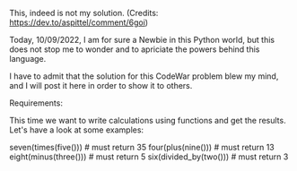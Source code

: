 This, indeed is not my solution. (Credits: https://dev.to/aspittel/comment/6goi)

Today, 10/09/2022, I am for sure a Newbie in this Python world, but this does not stop me to wonder and to apriciate the powers behind this language.

I have to admit that the solution for this CodeWar problem blew my mind, and I will post it here in order to show it to others.

Requirements:

This time we want to write calculations using functions and get the results. Let's have a look at some examples:

seven(times(five())) # must return 35
four(plus(nine())) # must return 13
eight(minus(three())) # must return 5
six(divided_by(two())) # must return 3